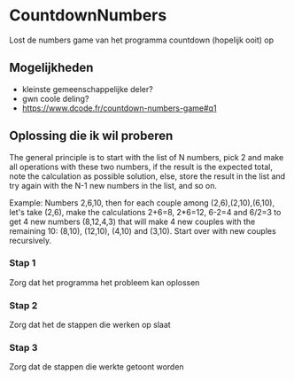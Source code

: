 # CountdownNumbers
Lost de numbers game van het programma countdown (hopelijk ooit) op


## Mogelijkheden
- kleinste gemeenschappelijke deler?
- gwn coole deling?
- https://www.dcode.fr/countdown-numbers-game#q1

## Oplossing die ik wil proberen
The general principle is to start with the list of N numbers, 
pick 2 and make all operations with these two numbers, 
if the result is the expected total, note the calculation as possible solution, 
else, store the result in the list and try again with the N-1 new numbers in the list, 
and so on.

Example: Numbers 2,6,10, then for each couple among (2,6),(2,10),(6,10), 
let's take (2,6), make the calculations 2+6=8, 2*6=12, 6-2=4 and 6/2=3 to get 4 new numbers (8,12,4,3) 
that will make 4 new couples with the remaining 10: (8,10), (12,10), (4,10) and (3,10). 
Start over with new couples recursively. 


### Stap 1
Zorg dat het programma het probleem kan oplossen

### Stap 2
Zorg dat het de stappen die werken op slaat

### Stap 3
Zorg dat de stappen die werkte getoont worden